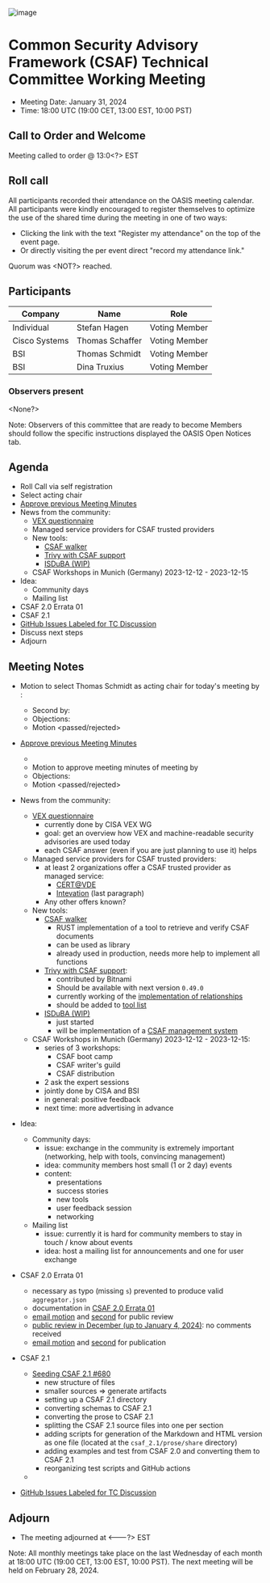 ![image](https://user-images.githubusercontent.com/1690898/139102180-5c1e2583-14f1-4f58-ab2b-9e3807ed529c.png)

# Common Security Advisory Framework (CSAF) Technical Committee Working Meeting

- Meeting Date: January 31, 2024
- Time: 18:00 UTC (19:00 CET, 13:00 EST, 10:00 PST)

## Call to Order and Welcome

Meeting called to order @ 13:0<?> EST

## Roll call

All participants recorded their attendance on the OASIS meeting calendar.
All participants were kindly encouraged to register themselves to optimize the use of the shared time during the meeting in one of two ways:

- Clicking the link with the text "Register my attendance" on the top of the event page.
- Or directly visiting the per event direct "record my attendance link."

Quorum was <NOT?> reached.

## Participants

| Company                                          | Name                   | Role           |
|--------------------------------------------------|------------------------|----------------|
| Individual                                       | Stefan Hagen           | Voting Member  |
| Cisco Systems                                    | Thomas Schaffer        | Voting Member  |
| BSI                                              | Thomas Schmidt         | Voting Member  |
| BSI                                              | Dina Truxius           | Voting Member  |

### Observers present

<None?>

Note: Observers of this committee that are ready to become Members should follow the specific instructions displayed the OASIS Open Notices tab.

## Agenda

- Roll Call via self registration
- Select acting chair
- [Approve previous Meeting Minutes](https://github.com/oasis-tcs/csaf/blob/master/meeting_minutes/) <if present>
- News from the community:
  - [VEX questionnaire](https://lists.oasis-open.org/archives/csaf/202401/msg00000.html)
  - Managed service providers for CSAF trusted providers
  - New tools:
    - [CSAF walker](https://github.com/ctron/csaf-walker)
    - [Trivy with CSAF support](https://github.com/aquasecurity/trivy/pull/5535)
    - [ISDuBA (WIP)](https://github.com/ISDuBA/ISDuBA)
  - CSAF Workshops in Munich (Germany) 2023-12-12 - 2023-12-15
- Idea:
  - Community days
  - Mailing list
- CSAF 2.0 Errata 01
- CSAF 2.1
- [GitHub Issues Labeled for TC Discussion](https://github.com/oasis-tcs/csaf/issues?q=is%3Aissue+is%3Aopen+label%3Atc-discussion-needed)
- Discuss next steps
- Adjourn

## Meeting Notes

- Motion to select Thomas Schmidt as acting chair for today's meeting by <???>:
  - Second by: <???>
  - Objections: <???>
  - Motion <passed/rejected>
- [Approve previous Meeting Minutes](https://github.com/oasis-tcs/csaf/blob/master/meeting_minutes/) <if present>
  - <Notes here>
  - Motion to approve meeting minutes of meeting <???> by <???>
  - Objections: <???>
  - Motion <passed/rejected>
- News from the community:
  - [VEX questionnaire](https://lists.oasis-open.org/archives/csaf/202401/msg00000.html)
    - currently done by CISA VEX WG
    - goal: get an overview how VEX and machine-readable security advisories are used today
    - each CSAF answer (even if you are just planning to use it) helps
  - Managed service providers for CSAF trusted providers:
    - at least 2 organizations offer a CSAF trusted provider as managed service:
      - [CERT@VDE](https://cert.vde.com/en/more/hostedcsafprovider/)
      - [Intevation](https://intevation.de/index.en.html) (last paragraph)
    - Any other offers known?
  - New tools:
    - [CSAF walker](https://github.com/ctron/csaf-walker)
      - RUST implementation of a tool to retrieve and verify CSAF documents
      - can be used as library
      - already used in production, needs more help to implement all functions
    - [Trivy with CSAF support](https://github.com/aquasecurity/trivy/pull/5535):
      - contributed by Bitnami
      - Should be available with next version `0.49.0`
      - currently working of the [implementation of relationships](https://github.com/aquasecurity/trivy/pull/5923/files)
      - should be added to [tool list](https://github.com/oasis-open/csaf-documentation/issues/50)
    - [ISDuBA (WIP)](https://github.com/ISDuBA/ISDuBA)
      - just started
      - will be implementation of a [CSAF management system](https://docs.oasis-open.org/csaf/csaf/v2.0/os/csaf-v2.0-os.html#9112-conformance-clause-12-csaf-management-system)
  - CSAF Workshops in Munich (Germany) 2023-12-12 - 2023-12-15:
    - series of 3 workshops:
      - CSAF boot camp
      - CSAF writer's guild
      - CSAF distribution
    - 2 ask the expert sessions
    - jointly done by CISA and BSI
    - in general: positive feedback
    - next time: more advertising in advance
- Idea:
  - Community days:
    - issue: exchange in the community is extremely important (networking, help with tools, convincing management)
    - idea: community members host small (1 or 2 day) events
    - content:
      - presentations
      - success stories
      - new tools
      - user feedback session
      - networking
  - Mailing list
    - issue: currently it is hard for community members to stay in touch / know about events
    - idea: host a mailing list for announcements and one for user exchange
- CSAF 2.0 Errata 01
  - necessary as typo (missing `s`) prevented to produce valid `aggregator.json`
  - documentation in [CSAF 2.0 Errata 01](https://github.com/oasis-tcs/csaf/blob/master/csaf_2.0_errata_01/index.md)
  - [email motion](https://lists.oasis-open.org/archives/csaf/202312/msg00005.html) and [second](https://lists.oasis-open.org/archives/csaf/202312/msg00006.html) for public review
  - [public review in December (up to January 4, 2024)](https://lists.oasis-open.org/archives/csaf/202312/msg00009.html): no comments received
  - [email motion](https://lists.oasis-open.org/archives/csaf/202401/msg00001.html) and [second](https://lists.oasis-open.org/archives/csaf/202401/msg00002.html) for publication
- CSAF 2.1
  - [Seeding CSAF 2.1 #680](https://github.com/oasis-tcs/csaf/pull/680)
    - new structure of files
    - smaller sources => generate artifacts
    - setting up a CSAF 2.1 directory
    - converting schemas to CSAF 2.1
    - converting the prose to CSAF 2.1
    - splitting the CSAF 2.1 source files into one per section
    - adding scripts for generation of the Markdown and HTML version as one file (located at the `csaf_2.1/prose/share` directory)
    - adding examples and test from CSAF 2.0 and converting them to CSAF 2.1
    - reorganizing test scripts and GitHub actions
  - <potentially CVSSv4.0>

- [GitHub Issues Labeled for TC Discussion](https://github.com/oasis-tcs/csaf/issues?q=is%3Aissue+is%3Aopen+label%3Atc-discussion-needed)

## Adjourn

- The meeting adjourned at <---?> EST

Note: All monthly meetings take place on the last Wednesday of each month at 18:00 UTC (19:00 CET, 13:00 EST, 10:00 PST).
The next meeting will be held on February 28, 2024.  
